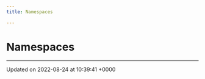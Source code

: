 ```yaml
---
title: Namespaces

---
```


# Namespaces







-------------------------------

Updated on 2022-08-24 at 10:39:41 +0000
